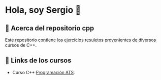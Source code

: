 # Hola, soy  Sergio 👋  
                
## 🚀 Acerca del repositorio cpp
Este repositorio contiene los ejercicios resuletos provenientes de diversos cursos de C++.
    
## 🔗 Links de los cursos

* Curso C++ [Programación ATS](https://www.youtube.com/watch?v=dJzLmjSJc2c&list=PLWtYZ2ejMVJlUu1rEHLC0i_oibctkl0Vh&pp=iAQB).

